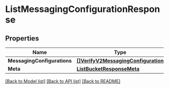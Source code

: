 # ListMessagingConfigurationResponse

## Properties

Name | Type | Description | Notes
------------ | ------------- | ------------- | -------------
**MessagingConfigurations** | [**[]VerifyV2MessagingConfiguration**](VerifyV2MessagingConfiguration.md) |  |[optional] 
**Meta** | [**ListBucketResponseMeta**](ListBucketResponseMeta.md) |  |[optional] 

[[Back to Model list]](../README.md#documentation-for-models) [[Back to API list]](../README.md#documentation-for-api-endpoints) [[Back to README]](../README.md)


